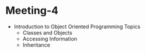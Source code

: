 # Meeting-4
- Introduction to Object Oriented Programming Topics
  - Classes and Objects
  - Accessing Information
  - Inheritance
